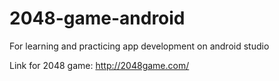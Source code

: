 # 2048-game-android
For learning and practicing app development on android studio

Link for 2048 game: http://2048game.com/
